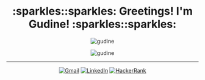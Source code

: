 <h1 align="center">:sparkles::sparkles: Greetings! I'm Gudine! :sparkles::sparkles:</h1>

<p align="center"><img src="https://github-readme-stats.vercel.app/api?username=gudine&show_icons=true&theme=midnight-purple&locale=en" alt="gudine"></p>
<p align="center"><img src="https://github-readme-stats.vercel.app/api/top-langs?username=gudine&show_icons=true&theme=midnight-purple&locale=en&layout=compact" alt="gudine"></p>

<hr>

<p align="center">
<a href="mailto:gudine283@gmail.com" target="_blank"><img src="https://img.shields.io/badge/Gmail-D14836?style=for-the-badge&logo=gmail&logoColor=white" alt="Gmail"></a>
<a href="https://linkedin.com/in/guilherme-he-cunha" target="_blank"><img src="https://img.shields.io/badge/linkedin-%230077B5.svg?style=for-the-badge&logo=linkedin&logoColor=white" alt="LinkedIn"></a>
<a href="https://www.hackerrank.com/gudine" target="_blank"><img src="https://img.shields.io/badge/-Hackerrank-2EC866?style=for-the-badge&logo=HackerRank&logoColor=white" alt="HackerRank"></a>
</p>
